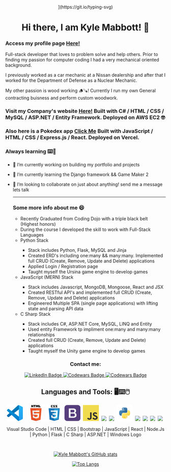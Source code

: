 <p align="center" style="margin: 0 auto;>
  
  [![Typing SVG](https://readme-typing-svg.herokuapp.com?font=Courier+new&color=%23808080&size=40&width=800&duration=6969&lines=Welcome+to+my+github+page!)](https://git.io/typing-svg)
</p>

<h1 align="center">
  Hi there, I am Kyle Mabbott! 👋
</h1>

<!--
**k-mabbott/k-mabbott** is a ✨ _special_ ✨ repository because its `README.md` (this file) appears on your GitHub profile.

Here are some ideas to get you started:

- 🔭 I’m currently working on ...
- 🌱 I’m currently learning ...
- 👯 I’m looking to collaborate on ...
- 🤔 I’m looking for help with ...
- 💬 Ask me about ...
- 📫 How to reach me: ...
- 😄 Pronouns: ...
- ⚡ Fun fact: ...
-->
<div>
  
  ### Access my profile page [Here!](https://k-mabbott.github.io/Profile-page/ "Profile Page")
  <p>
    Full-stack developer that loves to problem solve and help others. Prior to finding my passion for computer coding I had a very mechanical oriented background. 
  </p>
  <p>
    I previously worked as a car mechanic at a Nissan dealership and after that I worked for the Department of Defense as a Nuclear Mechanic. 
  </p>
  <p>
    My other passion is wood working 🪵🪚! Currently I run my own General contracting buisness and perform custom woodwork.
  </p>
  
### Visit my Company's website [Here!](http://kmabbconstruction.com/ "Profile Page") Built with C# / HTML / CSS / MySQL / ASP.NET / Entity Framework. Deployed on AWS EC2 🤓  
### Also here is a Pokedex app [Click Me](https://pokedex-kmabb.vercel.app/) Built with JavaScript / HTML / CSS / Express.js / React. Deployed on Vercel.

### Always learning ⌨️📖

- 🔭 I’m currently working on building my portfolio and projects
- 🌱 I’m currently learning the Django framework && Game Maker 2
- 👯 I’m looking to collaborate on just about anything! send me a message lets talk


  
  <hr>
  
  ### Some more info about me 😄
  
  <ul>
    <li>Recently Graduated from Coding Dojo with a triple black belt (Highest honors)</li>
    <li>During the course I developed the skill to work with Full-Stack Languages</li>
    <li>Python Stack</li>
    <ul>
      <li>Stack includes Python, Flask, MySQL and Jinja </li>
      <li>Created ERD's including one:many && many:many. Implemented full CRUD (Create, Remove, Update and Delete) applications </li>
      <li>Applied Login / Registration page </li>
      <li>Taught myself the Ursina game engine to develop games</li>
    </ul>
    <li>JavaScript (MERN) Stack</li>
    <ul>
      <li>Stack includes Javascript, MongoDB, Mongoose, React and JSX </li>
      <li>Created RESTful API's and implemented full CRUD (Create, Remove, Update and Delete) applications </li>
      <li>Engineered Multiple SPA (single page applications) with lifting state and parsing API data</li>
    </ul>
    <li>C Sharp Stack</li>
    <ul>
      <li>Stack includes C#, ASP.NET Core, MySQL, LINQ and Entity </li>
      <li>Used entity Framework tp impliment one:many and many:many relationships </li>
      <li>Created full CRUD (Create, Remove, Update and Delete) applications </li>
      <li>Taught myself the Unity game engine to develop games</li>
    </ul>
  </ul>
  
</div>
<div align="center">
  
  ### Contact me:
</div>
  
<div id="badges" align="center" >
  <a href="https://www.linkedin.com/in/kyle-mabbott-972a32238">
    <img src="https://img.shields.io/badge/LinkedIn-blue?style=for-the-badge&logo=linkedin&logoColor=white" alt="LinkedIn Badge"/>
  </a>
  <a href="https://www.codewars.com/users/k-mabbott">
    <img src="https://img.shields.io/badge/Codewars-red?style=for-the-badge&logo=codewars&logoColor=white" alt="Codewars Badge"/>
  </a>
  <a href="mailto:kmabbott9@gmail.com">
    <img src="https://img.shields.io/badge/Email-blue?style=for-the-badge&logo=gmail&logoColor=white" alt="Codewars Badge"/>
  </a>
</div>


<h2 align="center">
  
  Languages and Tools: 🖥️⌨️🖱️
  
</h2>
<div align="center" >
  <img width=50px src="https://raw.githubusercontent.com/github/explore/80688e429a7d4ef2fca1e82350fe8e3517d3494d/topics/visual-studio-code/visual-studio-code.png">&nbsp;&nbsp;&nbsp;
  <img width=50px src="https://raw.githubusercontent.com/github/explore/80688e429a7d4ef2fca1e82350fe8e3517d3494d/topics/html/html.png">&nbsp;
  <img width=50px src="https://raw.githubusercontent.com/github/explore/80688e429a7d4ef2fca1e82350fe8e3517d3494d/topics/css/css.png">&nbsp;
  <img width=50px src="https://raw.githubusercontent.com/github/explore/80688e429a7d4ef2fca1e82350fe8e3517d3494d/topics/bootstrap/bootstrap.png">&nbsp;
  <img width=50px src="https://raw.githubusercontent.com/github/explore/80688e429a7d4ef2fca1e82350fe8e3517d3494d/topics/javascript/javascript.png">&nbsp;
  <img width=50px src="https://upload.wikimedia.org/wikipedia/commons/a/a7/React-icon.svg">&nbsp;
  <img width=50px src="https://images.g2crowd.com/uploads/product/image/large_detail/large_detail_f0b606abb6d19089febc9faeeba5bc05/nodejs-development-services.png">&nbsp;
  <img width=50px src="https://raw.githubusercontent.com/github/explore/80688e429a7d4ef2fca1e82350fe8e3517d3494d/topics/python/python.png">&nbsp;
  <img width=50px src="https://www.seekpng.com/png/full/875-8753366_flask-framework-logo-svg.png">&nbsp;
  <img width=50px src="https://upload.wikimedia.org/wikipedia/commons/0/0d/C_Sharp_wordmark.svg">&nbsp;
  <img width=50px src="https://upload.wikimedia.org/wikipedia/commons/7/7d/Microsoft_.NET_logo.svg">&nbsp;
  <img width=50px src="https://upload.wikimedia.org/wikipedia/commons/thumb/5/5f/Windows_logo_-_2012.svg/2048px-Windows_logo_-_2012.svg.png">&nbsp;
  <p>Visual Studio Code | HTML | CSS | Bootstrap | JavaScript | React | Node.Js | Python | Flask | C Sharp | ASP.NET | Windows Logo</p>
</div>

<br>

<div align="center">
  
  [![Kyle Mabbott's GitHub stats](https://github-readme-stats.vercel.app/api/top-langs?username=k-mabbott&theme=algolia&show_icons=true)](https://github.com/k-mabbott)

  [![Top Langs](https://github-readme-stats.vercel.app/api?username=k-mabbott&theme=algolia&show_icons=true)](https://github.com/k-mabbott)


</div>


